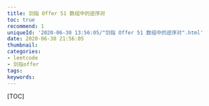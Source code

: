 ```yaml
---
title: 剑指 Offer 51 数组中的逆序对
toc: true
recommend: 1
uniqueId: '2020-06-30 13:56:05/"剑指 Offer 51 数组中的逆序对".html'
date: 2020-06-30 21:56:05
thumbnail:
categories:
- leetcode
- 剑指offer
tags:
keywords:
---
```


[TOC]

<!--more-->
